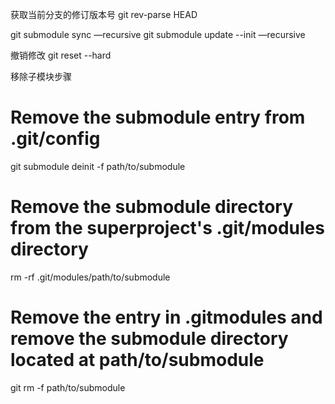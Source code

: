 获取当前分支的修订版本号
git rev-parse HEAD

git submodule sync —recursive 
 git submodule update --init —recursive


撤销修改
git reset --hard



移除子模块步骤
# Remove the submodule entry from .git/config
git submodule deinit -f path/to/submodule

# Remove the submodule directory from the superproject's .git/modules directory
rm -rf .git/modules/path/to/submodule

# Remove the entry in .gitmodules and remove the submodule directory located at path/to/submodule
git rm -f path/to/submodule
